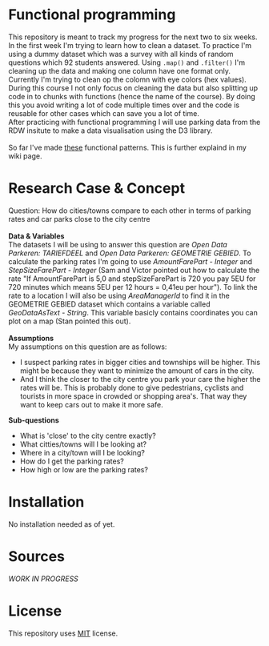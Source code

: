 # Functional programming

This repository is meant to track my progress for the next two to six weeks. In the first week I'm trying to learn how to clean a dataset. To practice I'm using a dummy dataset which was a survey with all kinds of random questions which 92 students answered. Using `.map()` and `.filter()` I'm cleaning up the data and making one column have one format only. Currently I'm trying to clean op the colomn with eye colors (hex values). During this course I not only focus on cleaning the data but also splitting up code in to chunks with functions (hence the name of the course). By doing this you avoid writing a lot of code multiple times over and the code is  reusable for other cases which can save you a lot of time. <br>
After practicing with functional programming I will use parking data from the RDW insitute to make a data visualisation using the D3 library.<br>
<br>
So far I've made [these](https://github.com/mbergevoet/functional-programming/wiki/7.-%F0%9F%A7%BC-Data-Cleaning) functional patterns. This is further explaind in my wiki page.

# Research Case & Concept

Question: How do cities/towns compare to each other in terms of parking rates and car parks close to the city centre <br>
<br>
**Data & Variables** <br>
The datasets I will be using to answer this question are _Open Data Parkeren: TARIEFDEEL_ and _Open Data Parkeren: GEOMETRIE GEBIED_. To calculate the parking rates I'm going to use _AmountFarePart - Integer_ and _StepSizeFarePart - Integer_ (Sam and Victor pointed out how to calculate the rate "If AmountFarePart is 5,0 and stepSizeFarePart is 720 you pay 5EU for 720 minutes which means 5EU per 12 hours = 0,41eu per hour"). To link the rate to a location I will also be using _AreaManagerId_ to find it in the GEOMETRIE GEBIED dataset which contains a variable called _GeoDataAsText - String_. This variable basicly contains coordinates you can plot on a map (Stan pointed this out). <br>
<br>
**Assumptions** <br>
My assumptions on this question are as follows:
* I suspect parking rates in bigger cities and townships will be higher. This might be because they want to minimize the amount of cars in the city.
* And I think the closer to the city centre you park your care the higher the rates will be. This is probably done to give pedestrians, cyclists and tourists in more space in crowded or shopping area's. That way they want to keep cars out to make it more safe.

**Sub-questions**
- What is 'close' to the city centre exactly?
- What citties/towns will I be looking at?
- Where in a city/town will I be looking?
- How do I get the parking rates?
- How high or low are the parking rates?

# Installation

No installation needed as of yet.

# Sources

_WORK IN PROGRESS_

# License

This repository uses [MIT](https://github.com/mbergevoet/iCOV-redesign/blob/master/LICENSE) license.
